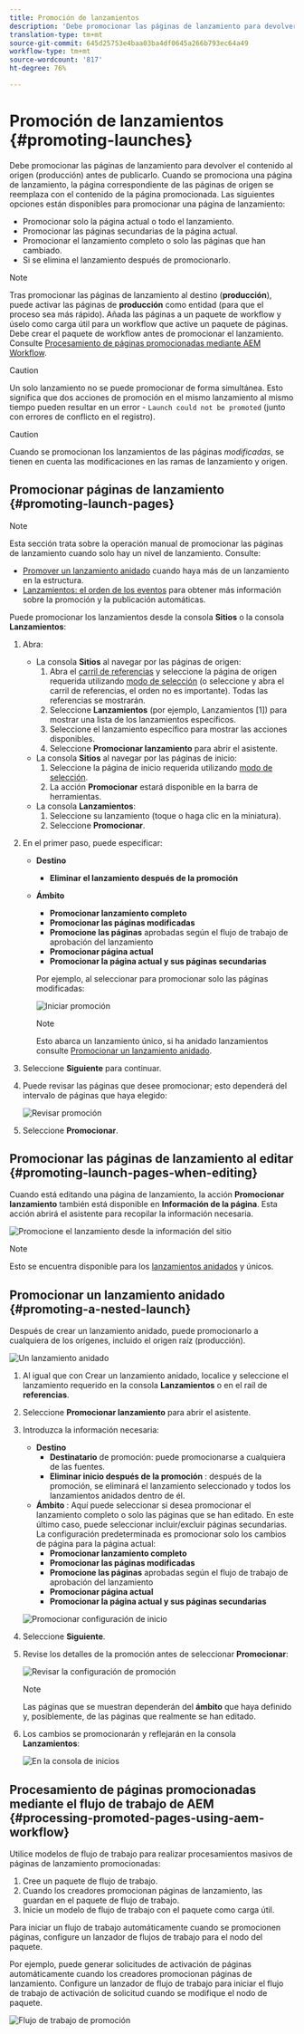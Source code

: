 ```yaml
---
title: Promoción de lanzamientos
description: 'Debe promocionar las páginas de lanzamiento para devolver el contenido al origen (producción) antes de publicarlo. '
translation-type: tm+mt
source-git-commit: 645d25753e4baa03ba4df0645a266b793ec64a49
workflow-type: tm+mt
source-wordcount: '817'
ht-degree: 76%

---
```



# Promoción de lanzamientos {#promoting-launches}

Debe promocionar las páginas de lanzamiento para devolver el contenido al origen (producción) antes de publicarlo. Cuando se promociona una página de lanzamiento, la página correspondiente de las páginas de origen se reemplaza con el contenido de la página promocionada. Las siguientes opciones están disponibles para promocionar una página de lanzamiento:

* Promocionar solo la página actual o todo el lanzamiento.
* Promocionar las páginas secundarias de la página actual.
* Promocionar el lanzamiento completo o solo las páginas que han cambiado.
* Si se elimina el lanzamiento después de promocionarlo.

>[!NOTE]
>
>Tras promocionar las páginas de lanzamiento al destino (**producción**), puede activar las páginas de **producción** como entidad (para que el proceso sea más rápido). Añada las páginas a un paquete de workflow y úselo como carga útil para un workflow que active un paquete de páginas. Debe crear el paquete de workflow antes de promocionar el lanzamiento. Consulte [Procesamiento de páginas promocionadas mediante AEM Workflow](#processing-promoted-pages-using-aem-workflow).

>[!CAUTION]
>
>Un solo lanzamiento no se puede promocionar de forma simultánea. Esto significa que dos acciones de promoción en el mismo lanzamiento al mismo tiempo pueden resultar en un error - `Launch could not be promoted` (junto con errores de conflicto en el registro).

>[!CAUTION]
>
>Cuando se promocionan los lanzamientos de las páginas *modificadas*, se tienen en cuenta las modificaciones en las ramas de lanzamiento y origen.

## Promocionar páginas de lanzamiento {#promoting-launch-pages}

>[!NOTE]
>
>Esta sección trata sobre la operación manual de promocionar las páginas de lanzamiento cuando solo hay un nivel de lanzamiento. Consulte:
>
>* [Promover un lanzamiento anidado](#promoting-a-nested-launch) cuando haya más de un lanzamiento en la estructura.
>* [Lanzamientos: el orden de los eventos](/help/sites-cloud/authoring/launches/overview.md#launches-the-order-of-events) para obtener más información sobre la promoción y la publicación automáticas.

>



Puede promocionar los lanzamientos desde la consola **Sitios** o la consola **Lanzamientos**:

1. Abra:
   * La consola **Sitios** al navegar por las páginas de origen:
      1. Abra el [carril de referencias](/help/sites-cloud/authoring/fundamentals/environment-tools.md#references) y seleccione la página de origen requerida utilizando [modo de selección](/help/sites-cloud/authoring/getting-started/basic-handling.md) (o seleccione y abra el carril de referencias, el orden no es importante). Todas las referencias se mostrarán.
      1. Seleccione **Lanzamientos** (por ejemplo, Lanzamientos [1]) para mostrar una lista de los lanzamientos específicos.
      1. Seleccione el lanzamiento específico para mostrar las acciones disponibles.
      1. Seleccione **Promocionar lanzamiento** para abrir el asistente.
   * La consola **Sitios** al navegar por las páginas de inicio:
      1. Seleccione la página de inicio requerida utilizando [modo de selección](/help/sites-cloud/authoring/getting-started/basic-handling.md).
      1. La acción **Promocionar** estará disponible en la barra de herramientas.
   * La consola **Lanzamientos**:
      1. Seleccione su lanzamiento (toque o haga clic en la miniatura).
      1. Seleccione **Promocionar**.
1. En el primer paso, puede especificar:
   * **Destino**
      * **Eliminar el lanzamiento después de la promoción**
   * **Ámbito**
      * **Promocionar lanzamiento completo**
      * **Promocionar las páginas modificadas**
      * **Promocione las páginas**  aprobadas según el flujo de trabajo de aprobación del lanzamiento
      * **Promocionar página actual**
      * **Promocionar la página actual y sus páginas secundarias**

      Por ejemplo, al seleccionar para promocionar solo las páginas modificadas:

      ![Iniciar promoción](/help/sites-cloud/authoring/assets/launches-promote.png)

      >[!NOTE]
      >
      >Esto abarca un lanzamiento único, si ha anidado lanzamientos consulte [Promocionar un lanzamiento anidado](#promoting-a-nested-launch).
1. Seleccione **Siguiente** para continuar.
1. Puede revisar las páginas que desee promocionar; esto dependerá del intervalo de páginas que haya elegido:

   ![Revisar promoción](/help/sites-cloud/authoring/assets/launches-promote-review.png)

1. Seleccione **Promocionar**.

## Promocionar las páginas de lanzamiento al editar {#promoting-launch-pages-when-editing}

Cuando está editando una página de lanzamiento, la acción **Promocionar lanzamiento** también está disponible en **Información de la página**. Esta acción abrirá el asistente para recopilar la información necesaria.

![Promocione el lanzamiento desde la información del sitio](/help/sites-cloud/authoring/assets/launches-promote-page-info.png)

>[!NOTE]
>
>Esto se encuentra disponible para los [lanzamientos anidados](#promoting-a-nested-launch) y únicos.

## Promocionar un lanzamiento anidado  {#promoting-a-nested-launch}

Después de crear un lanzamiento anidado, puede promocionarlo a cualquiera de los orígenes, incluido el origen raíz (producción).

![Un lanzamiento anidado](/help/sites-cloud/authoring/assets/launches-promoting-nested.png)

1. Al igual que con Crear un lanzamiento anidado, localice y seleccione el lanzamiento requerido en la consola **Lanzamientos** o en el raíl de **referencias**.
1. Seleccione **Promocionar lanzamiento** para abrir el asistente.
1. Introduzca la información necesaria:
   * **Destino**
      * **Destinatario**  de promoción: puede promocionarse a cualquiera de las fuentes.
      * **Eliminar inicio después de la promoción** : después de la promoción, se eliminará el lanzamiento seleccionado y todos los lanzamientos anidados dentro de él.
   * **Ámbito** : Aquí puede seleccionar si desea promocionar el lanzamiento completo o solo las páginas que se han editado. En este último caso, puede seleccionar incluir/excluir páginas secundarias. La configuración predeterminada es promocionar solo los cambios de página para la página actual:
      * **Promocionar lanzamiento completo**
      * **Promocionar las páginas modificadas**
      * **Promocione las páginas**  aprobadas según el flujo de trabajo de aprobación del lanzamiento
      * **Promocionar página actual**
      * **Promocionar la página actual y sus páginas secundarias**

   ![Promocionar configuración de inicio](/help/sites-cloud/authoring/assets/launches-promote-settings.png)

1. Seleccione **Siguiente**.
1. Revise los detalles de la promoción antes de seleccionar **Promocionar**:

   ![Revisar la configuración de promoción](/help/sites-cloud/authoring/assets/launches-promote-review-2.png)

   >[!NOTE]
   >
   >Las páginas que se muestran dependerán del **ámbito** que haya definido y, posiblemente, de las páginas que realmente se han editado.

1. Los cambios se promocionarán y reflejarán en la consola **Lanzamientos**:

   ![En la consola de inicios](/help/sites-cloud/authoring/assets/launches-console.png)

## Procesamiento de páginas promocionadas mediante el flujo de trabajo de AEM {#processing-promoted-pages-using-aem-workflow}

Utilice modelos de flujo de trabajo para realizar procesamientos masivos de páginas de lanzamiento promocionadas:

1. Cree un paquete de flujo de trabajo.
1. Cuando los creadores promocionan páginas de lanzamiento, las guardan en el paquete de flujo de trabajo.
1. Inicie un modelo de flujo de trabajo con el paquete como carga útil.

Para iniciar un flujo de trabajo automáticamente cuando se promocionen páginas, configure un lanzador de flujos de trabajo para el nodo del paquete. <!--To start a workflow automatically when pages are promoted, [configure a workflow launcher](/help/sites-administering/workflows-starting.md#workflows-launchers) for the package node.-->

Por ejemplo, puede generar solicitudes de activación de páginas automáticamente cuando los creadores promocionan páginas de lanzamiento. Configure un lanzador de flujo de trabajo para iniciar el flujo de trabajo de activación de solicitud cuando se modifique el nodo de paquete.

![Flujo de trabajo de promoción](/help/sites-cloud/authoring/assets/launches-create-workflow.png)
